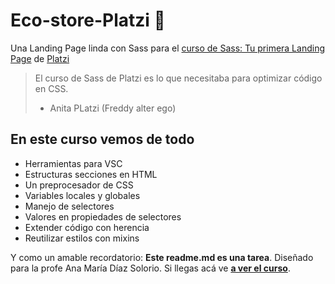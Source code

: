 # Eco-store-Platzi 🌱
Una Landing Page linda con Sass para el [curso de Sass: Tu primera Landing Page](https://platzi.com/cursos/sass/) de [Platzi](http://platzi.com/ "Platzi")
> El curso de Sass de Platzi es lo que necesitaba para optimizar código en CSS.
> - Anita PLatzi (Freddy alter ego)

## En este curso vemos de todo
* Herramientas para VSC
* Estructuras secciones en HTML
* Un preprocesador de CSS
* Variables locales y globales
* Manejo de selectores
* Valores en propiedades de selectores
* Extender código con herencia
* Reutilizar estilos con mixins

Y como un amable recordatorio: **Este readme.md es una tarea**. Diseñado para la profe Ana María Díaz Solorio. Si llegas acá ve [**a ver el curso**](https://platzi.com/cursos/sass/).
